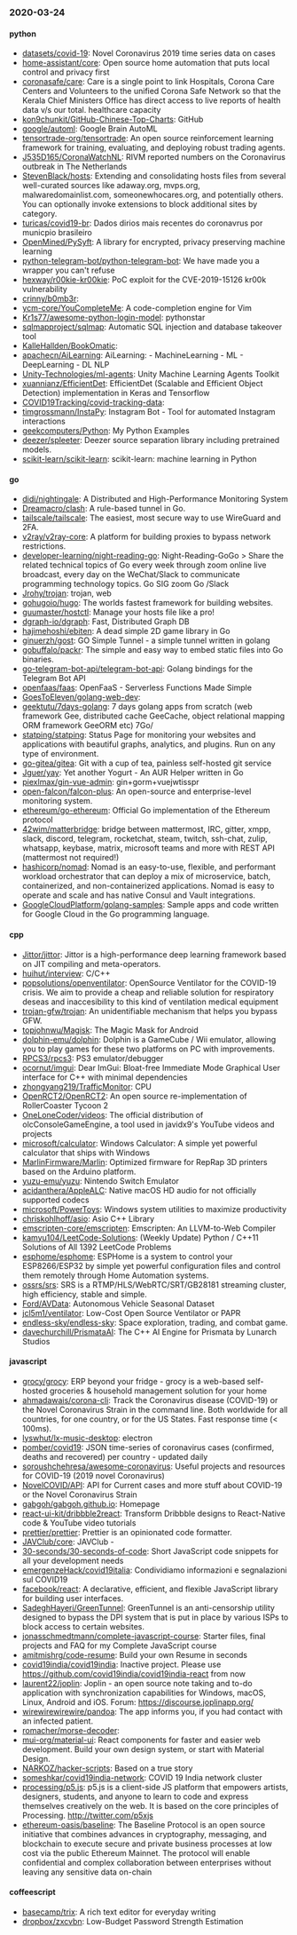 ### 2020-03-24

#### python
* [datasets/covid-19](https://github.com/datasets/covid-19): Novel Coronavirus 2019 time series data on cases
* [home-assistant/core](https://github.com/home-assistant/core):  Open source home automation that puts local control and privacy first
* [coronasafe/care](https://github.com/coronasafe/care): Care is a single point to link Hospitals, Corona Care Centers and Volunteers to the unified Corona Safe Network so that the Kerala Chief Ministers Office has direct access to live reports of health data v/s our total. healthcare capacity
* [kon9chunkit/GitHub-Chinese-Top-Charts](https://github.com/kon9chunkit/GitHub-Chinese-Top-Charts):  GitHub
* [google/automl](https://github.com/google/automl): Google Brain AutoML
* [tensortrade-org/tensortrade](https://github.com/tensortrade-org/tensortrade): An open source reinforcement learning framework for training, evaluating, and deploying robust trading agents.
* [J535D165/CoronaWatchNL](https://github.com/J535D165/CoronaWatchNL): RIVM reported numbers on the Coronavirus outbreak in The Netherlands
* [StevenBlack/hosts](https://github.com/StevenBlack/hosts): Extending and consolidating hosts files from several well-curated sources like adaway.org, mvps.org, malwaredomainlist.com, someonewhocares.org, and potentially others. You can optionally invoke extensions to block additional sites by category.
* [turicas/covid19-br](https://github.com/turicas/covid19-br): Dados dirios mais recentes do coronavrus por municpio brasileiro
* [OpenMined/PySyft](https://github.com/OpenMined/PySyft): A library for encrypted, privacy preserving machine learning
* [python-telegram-bot/python-telegram-bot](https://github.com/python-telegram-bot/python-telegram-bot): We have made you a wrapper you can't refuse
* [hexway/r00kie-kr00kie](https://github.com/hexway/r00kie-kr00kie): PoC exploit for the CVE-2019-15126 kr00k vulnerability
* [crinny/b0mb3r](https://github.com/crinny/b0mb3r):      
* [ycm-core/YouCompleteMe](https://github.com/ycm-core/YouCompleteMe): A code-completion engine for Vim
* [Kr1s77/awesome-python-login-model](https://github.com/Kr1s77/awesome-python-login-model): pythonstar
* [sqlmapproject/sqlmap](https://github.com/sqlmapproject/sqlmap): Automatic SQL injection and database takeover tool
* [KalleHallden/BookOmatic](https://github.com/KalleHallden/BookOmatic): 
* [apachecn/AiLearning](https://github.com/apachecn/AiLearning): AiLearning:  - MachineLearning - ML - DeepLearning - DL NLP
* [Unity-Technologies/ml-agents](https://github.com/Unity-Technologies/ml-agents): Unity Machine Learning Agents Toolkit
* [xuannianz/EfficientDet](https://github.com/xuannianz/EfficientDet): EfficientDet (Scalable and Efficient Object Detection) implementation in Keras and Tensorflow
* [COVID19Tracking/covid-tracking-data](https://github.com/COVID19Tracking/covid-tracking-data): 
* [timgrossmann/InstaPy](https://github.com/timgrossmann/InstaPy):  Instagram Bot - Tool for automated Instagram interactions
* [geekcomputers/Python](https://github.com/geekcomputers/Python): My Python Examples
* [deezer/spleeter](https://github.com/deezer/spleeter): Deezer source separation library including pretrained models.
* [scikit-learn/scikit-learn](https://github.com/scikit-learn/scikit-learn): scikit-learn: machine learning in Python

#### go
* [didi/nightingale](https://github.com/didi/nightingale): A Distributed and High-Performance Monitoring System
* [Dreamacro/clash](https://github.com/Dreamacro/clash): A rule-based tunnel in Go.
* [tailscale/tailscale](https://github.com/tailscale/tailscale): The easiest, most secure way to use WireGuard and 2FA.
* [v2ray/v2ray-core](https://github.com/v2ray/v2ray-core): A platform for building proxies to bypass network restrictions.
* [developer-learning/night-reading-go](https://github.com/developer-learning/night-reading-go): Night-Reading-GoGo  > Share the related technical topics of Go every week through zoom online live broadcast, every day on the WeChat/Slack to communicate programming technology topics.  Go  SIG  zoom  Go /Slack 
* [Jrohy/trojan](https://github.com/Jrohy/trojan): trojan, web
* [gohugoio/hugo](https://github.com/gohugoio/hugo): The worlds fastest framework for building websites.
* [guumaster/hostctl](https://github.com/guumaster/hostctl): Manage your hosts file like a pro!
* [dgraph-io/dgraph](https://github.com/dgraph-io/dgraph): Fast, Distributed Graph DB
* [hajimehoshi/ebiten](https://github.com/hajimehoshi/ebiten): A dead simple 2D game library in Go
* [ginuerzh/gost](https://github.com/ginuerzh/gost): GO Simple Tunnel - a simple tunnel written in golang
* [gobuffalo/packr](https://github.com/gobuffalo/packr): The simple and easy way to embed static files into Go binaries.
* [go-telegram-bot-api/telegram-bot-api](https://github.com/go-telegram-bot-api/telegram-bot-api): Golang bindings for the Telegram Bot API
* [openfaas/faas](https://github.com/openfaas/faas): OpenFaaS - Serverless Functions Made Simple
* [GoesToEleven/golang-web-dev](https://github.com/GoesToEleven/golang-web-dev): 
* [geektutu/7days-golang](https://github.com/geektutu/7days-golang): 7 days golang apps from scratch (web framework Gee, distributed cache GeeCache, object relational mapping ORM framework GeeORM etc) 7Go/
* [statping/statping](https://github.com/statping/statping): Status Page for monitoring your websites and applications with beautiful graphs, analytics, and plugins. Run on any type of environment.
* [go-gitea/gitea](https://github.com/go-gitea/gitea): Git with a cup of tea, painless self-hosted git service
* [Jguer/yay](https://github.com/Jguer/yay): Yet another Yogurt - An AUR Helper written in Go
* [piexlmax/gin-vue-admin](https://github.com/piexlmax/gin-vue-admin): gin+gorm+vuejwtisspr
* [open-falcon/falcon-plus](https://github.com/open-falcon/falcon-plus): An open-source and enterprise-level monitoring system.
* [ethereum/go-ethereum](https://github.com/ethereum/go-ethereum): Official Go implementation of the Ethereum protocol
* [42wim/matterbridge](https://github.com/42wim/matterbridge): bridge between mattermost, IRC, gitter, xmpp, slack, discord, telegram, rocketchat, steam, twitch, ssh-chat, zulip, whatsapp, keybase, matrix, microsoft teams and more with REST API (mattermost not required!)
* [hashicorp/nomad](https://github.com/hashicorp/nomad): Nomad is an easy-to-use, flexible, and performant workload orchestrator that can deploy a mix of microservice, batch, containerized, and non-containerized applications. Nomad is easy to operate and scale and has native Consul and Vault integrations.
* [GoogleCloudPlatform/golang-samples](https://github.com/GoogleCloudPlatform/golang-samples): Sample apps and code written for Google Cloud in the Go programming language.

#### cpp
* [Jittor/jittor](https://github.com/Jittor/jittor): Jittor is a high-performance deep learning framework based on JIT compiling and meta-operators.
* [huihut/interview](https://github.com/huihut/interview):  C/C++ 
* [popsolutions/openventilator](https://github.com/popsolutions/openventilator): OpenSource Ventilator for the COVID-19 crisis. We aim to provide a cheap and reliable solution for respiratory deseas and inaccesibility to this kind of ventilation medical equipment
* [trojan-gfw/trojan](https://github.com/trojan-gfw/trojan): An unidentifiable mechanism that helps you bypass GFW.
* [topjohnwu/Magisk](https://github.com/topjohnwu/Magisk): The Magic Mask for Android
* [dolphin-emu/dolphin](https://github.com/dolphin-emu/dolphin): Dolphin is a GameCube / Wii emulator, allowing you to play games for these two platforms on PC with improvements.
* [RPCS3/rpcs3](https://github.com/RPCS3/rpcs3): PS3 emulator/debugger
* [ocornut/imgui](https://github.com/ocornut/imgui): Dear ImGui: Bloat-free Immediate Mode Graphical User interface for C++ with minimal dependencies
* [zhongyang219/TrafficMonitor](https://github.com/zhongyang219/TrafficMonitor): CPU
* [OpenRCT2/OpenRCT2](https://github.com/OpenRCT2/OpenRCT2): An open source re-implementation of RollerCoaster Tycoon 2 
* [OneLoneCoder/videos](https://github.com/OneLoneCoder/videos): The official distribution of olcConsoleGameEngine, a tool used in javidx9's YouTube videos and projects
* [microsoft/calculator](https://github.com/microsoft/calculator): Windows Calculator: A simple yet powerful calculator that ships with Windows
* [MarlinFirmware/Marlin](https://github.com/MarlinFirmware/Marlin): Optimized firmware for RepRap 3D printers based on the Arduino platform.
* [yuzu-emu/yuzu](https://github.com/yuzu-emu/yuzu): Nintendo Switch Emulator
* [acidanthera/AppleALC](https://github.com/acidanthera/AppleALC): Native macOS HD audio for not officially supported codecs
* [microsoft/PowerToys](https://github.com/microsoft/PowerToys): Windows system utilities to maximize productivity
* [chriskohlhoff/asio](https://github.com/chriskohlhoff/asio): Asio C++ Library
* [emscripten-core/emscripten](https://github.com/emscripten-core/emscripten): Emscripten: An LLVM-to-Web Compiler
* [kamyu104/LeetCode-Solutions](https://github.com/kamyu104/LeetCode-Solutions): (Weekly Update) Python / C++11 Solutions of All 1392 LeetCode Problems
* [esphome/esphome](https://github.com/esphome/esphome): ESPHome is a system to control your ESP8266/ESP32 by simple yet powerful configuration files and control them remotely through Home Automation systems.
* [ossrs/srs](https://github.com/ossrs/srs): SRS is a RTMP/HLS/WebRTC/SRT/GB28181 streaming cluster, high efficiency, stable and simple.
* [Ford/AVData](https://github.com/Ford/AVData): Autonomous Vehicle Seasonal Dataset
* [jcl5m1/ventilator](https://github.com/jcl5m1/ventilator): Low-Cost Open Source Ventilator or PAPR
* [endless-sky/endless-sky](https://github.com/endless-sky/endless-sky): Space exploration, trading, and combat game.
* [davechurchill/PrismataAI](https://github.com/davechurchill/PrismataAI): The C++ AI Engine for Prismata by Lunarch Studios

#### javascript
* [grocy/grocy](https://github.com/grocy/grocy): ERP beyond your fridge - grocy is a web-based self-hosted groceries & household management solution for your home
* [ahmadawais/corona-cli](https://github.com/ahmadawais/corona-cli):  Track the Coronavirus disease (COVID-19) or the Novel Coronavirus Strain in the command line. Both worldwide for all countries, for one country, or for the US States. Fast response time (< 100ms).
* [lyswhut/lx-music-desktop](https://github.com/lyswhut/lx-music-desktop):  electron 
* [pomber/covid19](https://github.com/pomber/covid19): JSON time-series of coronavirus cases (confirmed, deaths and recovered) per country - updated daily
* [soroushchehresa/awesome-coronavirus](https://github.com/soroushchehresa/awesome-coronavirus): Useful projects and resources for COVID-19 (2019 novel Coronavirus)
* [NovelCOVID/API](https://github.com/NovelCOVID/API): API for Current cases and more stuff about COVID-19 or the Novel Coronavirus Strain
* [gabgoh/gabgoh.github.io](https://github.com/gabgoh/gabgoh.github.io): Homepage
* [react-ui-kit/dribbble2react](https://github.com/react-ui-kit/dribbble2react): Transform Dribbble designs to React-Native code & YouTube video tutorials
* [prettier/prettier](https://github.com/prettier/prettier): Prettier is an opinionated code formatter.
* [JAVClub/core](https://github.com/JAVClub/core):  JAVClub - 
* [30-seconds/30-seconds-of-code](https://github.com/30-seconds/30-seconds-of-code): Short JavaScript code snippets for all your development needs
* [emergenzeHack/covid19italia](https://github.com/emergenzeHack/covid19italia): Condividiamo informazioni e segnalazioni sul COVID19
* [facebook/react](https://github.com/facebook/react): A declarative, efficient, and flexible JavaScript library for building user interfaces.
* [SadeghHayeri/GreenTunnel](https://github.com/SadeghHayeri/GreenTunnel): GreenTunnel is an anti-censorship utility designed to bypass the DPI system that is put in place by various ISPs to block access to certain websites.
* [jonasschmedtmann/complete-javascript-course](https://github.com/jonasschmedtmann/complete-javascript-course): Starter files, final projects and FAQ for my Complete JavaScript course
* [amitmishrg/code-resume](https://github.com/amitmishrg/code-resume): Build your own Resume in seconds
* [covid19india/covid19india](https://github.com/covid19india/covid19india): Inactive project. Please use https://github.com/covid19india/covid19india-react from now
* [laurent22/joplin](https://github.com/laurent22/joplin): Joplin - an open source note taking and to-do application with synchronization capabilities for Windows, macOS, Linux, Android and iOS. Forum: https://discourse.joplinapp.org/
* [wirewirewirewire/pandoa](https://github.com/wirewirewirewire/pandoa): The app informs you, if you had contact with an infected patient.
* [romacher/morse-decoder](https://github.com/romacher/morse-decoder): 
* [mui-org/material-ui](https://github.com/mui-org/material-ui): React components for faster and easier web development. Build your own design system, or start with Material Design.
* [NARKOZ/hacker-scripts](https://github.com/NARKOZ/hacker-scripts): Based on a true story
* [someshkar/covid19india-network](https://github.com/someshkar/covid19india-network):  COVID 19 India network cluster
* [processing/p5.js](https://github.com/processing/p5.js): p5.js is a client-side JS platform that empowers artists, designers, students, and anyone to learn to code and express themselves creatively on the web. It is based on the core principles of Processing. http://twitter.com/p5xjs 
* [ethereum-oasis/baseline](https://github.com/ethereum-oasis/baseline): The Baseline Protocol is an open source initiative that combines advances in cryptography, messaging, and blockchain to execute secure and private business processes at low cost via the public Ethereum Mainnet. The protocol will enable confidential and complex collaboration between enterprises without leaving any sensitive data on-chain

#### coffeescript
* [basecamp/trix](https://github.com/basecamp/trix): A rich text editor for everyday writing
* [dropbox/zxcvbn](https://github.com/dropbox/zxcvbn): Low-Budget Password Strength Estimation
